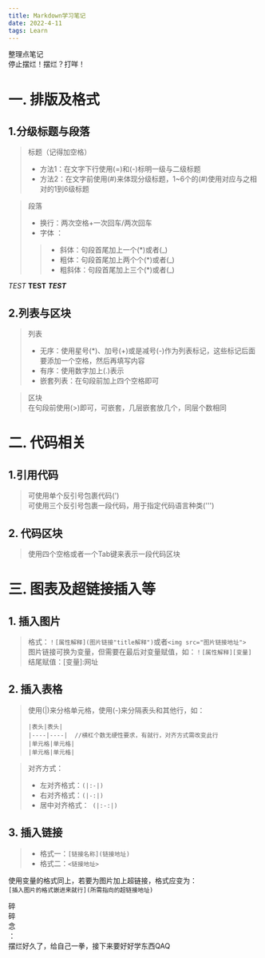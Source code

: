 ```yaml
---
title: Markdown学习笔记
date: 2022-4-11
tags: Learn
---
```

整理点笔记  
停止摆烂！摆烂？打咩！  
# 一. 排版及格式  
## 1.分级标题与段落 
>标题（记得加空格）  
>* 方法1：在文字下行使用(=)和(-)标明一级与二级标题  
>* 方法2：在文字前使用(#)来体现分级标题，1~6个的(#)使用对应与之相对的1到6级标题

>段落  
>* 换行：两次空格+一次回车/两次回车  
>* 字体 ： 
>>* 斜体：句段首尾加上一个(*)或者(_)  
>>* 粗体：句段首尾加上两个个(*)或者(_)   
>>* 粗斜体：句段首尾加上三个(*)或者(_)   

*TEST* **TEST** ***TEST***  
## 2.列表与区块  
> 列表  
>* 无序：使用星号(*)、加号(+)或是减号(-)作为列表标记，这些标记后面要添加一个空格，然后再填写内容  
>* 有序：使用数字加上(.)表示  
>* 嵌套列表：在句段前加上四个空格即可  

> 区块  
> 在句段前使用(>)即可，可嵌套，几层嵌套放几个，同层个数相同  
# 二. 代码相关  
## 1.引用代码  
> 可使用单个反引号包裹代码(')  
> 可使用三个反引号包裹一段代码，用于指定代码语言种类(''')  
## 2. 代码区块  
> 使用四个空格或者一个Tab键来表示一段代码区块  
# 三. 图表及超链接插入等  
## 1. 插入图片  
> 格式：`！[属性解释](图片链接"title解释")`或者`<img src="图片链接地址">`  
> 图片链接可换为变量，但需要在最后对变量赋值，如：`！[属性解释][变量]`   
> 结尾赋值：[变量]:网址 
## 2. 插入表格  
> 使用(|)来分格单元格，使用(-)来分隔表头和其他行，如：  
> ```
>|表头|表头| 
> |----|----|  //横杠个数无硬性要求，有就行，对齐方式需改变此行
> |单元格|单元格|
> |单元格|单元格|
> ```

> 对齐方式：  
>* 左对齐格式：`(|:-|)  `
>* 右对齐格式：` (|-:|)  `
>* 居中对齐格式：` (|:-:|)`
## 3. 插入链接 
>* 格式一：`[链接名称](链接地址) ` 
>* 格式二：`<链接地址>`  

使用变量的格式同上，若要为图片加上超链接，格式应变为：  
`[插入图片的格式嵌进来就行](所需指向的超链接地址)`

碎  
碎  
念  
：  
摆烂好久了，给自己一拳，接下来要好好学东西QAQ